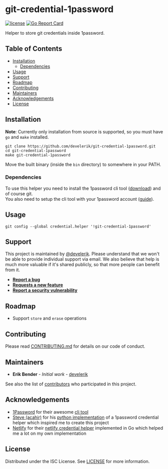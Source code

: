 # git-credential-1password

[![license](https://img.shields.io/github/license/develerik/git-credential-1password.svg?style=flat-square)](LICENSE)
[![Go Report Card](https://goreportcard.com/badge/github.com/develerik/git-credential-1password?style=flat-square)](https://goreportcard.com/report/github.com/develerik/git-credential-1password)

Helper to store git credentials inside 1password.

## Table of Contents

- [Installation](#installation)
  - [Dependencies](#dependencies)
- [Usage](#usage)
- [Support](#support)
- [Roadmap](#roadmap)
- [Contributing](#contributing)
- [Maintainers](#maintainers)
- [Acknowledgements](#acknowledgements)
- [License](#license)

## Installation

**Note**: Currently only installation from source is supported, so you must have `go` and `make` installed.

```shell script
git clone https://github.com/develerik/git-credential-1password.git
cd git-credential-1password
make git-credential-1password
```

Move the built binary (inside the `bin` directory) to somewhere in your PATH.

### Dependencies

To use this helper you need to install the 1password cli tool ([download](https://support.1password.com/command-line-getting-started/#set-up-the-command-line-tool))
and of course git.  
You also need to setup the cli tool with your 1password account ([guide](https://support.1password.com/command-line-getting-started/#get-started-with-the-command-line-tool)).

## Usage

```shell script
git config --global credential.helper '!git-credential-1password'
```

## Support

This project is maintained by [@develerik](https://github.com/develerik). Please understand that we won't be able to
provide individual support via email. We also believe that help is much more valuable if it's shared publicly, so that
more people can benefit from it.

- [**Report a bug**](https://github.com/develerik/git-credential-1password/issues/new?labels=bug&template=bug_report.md)
- [**Requests a new feature**](https://github.com/develerik/git-credential-1password/issues/new?labels=bug&template=feature_request.md)
- [**Report a security vulnerability**](https://github.com/develerik/git-credential-1password/issues/new?labels=bug&template=vulnerability_report.md)

## Roadmap

- Support `store` and `erase` operations
<!--No changes are currently planned.-->

## Contributing

Please read [CONTRIBUTING.md](CONTRIBUTING.md) for details on our code of conduct.

## Maintainers

- **Erik Bender** - *Initial work* - [develerik](https://github.com/develerik)

See also the list of [contributors](https://github.com/develerik/git-credential-1password/graphs/contributors) who participated in this project.

## Acknowledgements

- [1Password](https://1password.com) for their awesome [cli tool](https://1password.com/downloads/command-line)
- [Steve (acahir)](https://github.com/acahir) for his [python implementation](https://github.com/acahir/git-credential-1password)
of a 1password credential helper which inspired me to create this project
- [Netlify](https://www.netlify.com) for their [netlify credential helper](https://github.com/netlify/netlify-credential-helper)
implemented in Go which helped me a lot on my own implementation

## License

Distributed under the ISC License. See [LICENSE](LICENSE) for more information.
